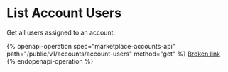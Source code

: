 # List Account Users

Get all users assigned to an account.

{% openapi-operation spec="marketplace-accounts-api" path="/public/v1/accounts/account-users" method="get" %}
[Broken link](broken-reference)
{% endopenapi-operation %}
